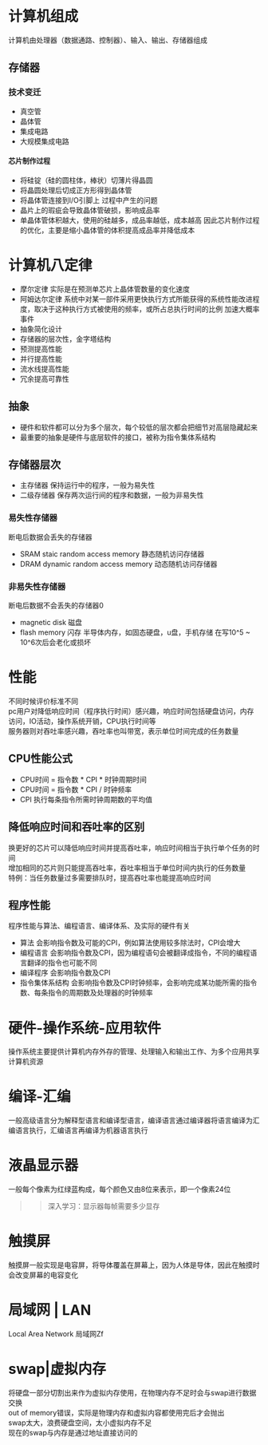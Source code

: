# 计算机组成
计算机由处理器（数据通路、控制器）、输入、输出、存储器组成

## 存储器

### 技术变迁
* 真空管
* 晶体管
* 集成电路
* 大规模集成电路

#### 芯片制作过程
* 将硅锭（硅的圆柱体，棒状）切薄片得晶圆
* 将晶圆处理后切成正方形得到晶体管
* 将晶体管连接到I/O引脚上
过程中产生的问题
* 晶片上的瑕疵会导致晶体管破损，影响成品率
* 单晶体管体积越大，使用的硅越多，成品率越低，成本越高
因此芯片制作过程的优化，主要是缩小晶体管的体积提高成品率并降低成本

# 计算机八定律
* 摩尔定律  实际是在预测单芯片上晶体管数量的变化速度
* 阿姆达尔定律  系统中对某一部件采用更快执行方式所能获得的系统性能改进程度，取决于这种执行方式被使用的频率，或所占总执行时间的比例   加速大概率事件
* 抽象简化设计
* 存储器的层次性，金字塔结构
* 预测提高性能
* 并行提高性能
* 流水线提高性能
* 冗余提高可靠性

## 抽象
* 硬件和软件都可以分为多个层次，每个较低的层次都会把细节对高层隐藏起来
* 最重要的抽象是硬件与底层软件的接口，被称为指令集体系结构

## 存储器层次

* 主存储器  保持运行中的程序，一般为易失性
* 二级存储器  保存两次运行间的程序和数据，一般为非易失性


### 易失性存储器
断电后数据会丢失的存储器
* SRAM staic random access memory 静态随机访问存储器
* DRAM dynamic random access memory 动态随机访问存储器

### 非易失性存储器
断电后数据不会丢失的存储器0
* magnetic disk 磁盘
* flash memory 闪存 半导体内存，如固态硬盘，u盘，手机存储 在写10^5 ~ 10^6次后会老化或损坏

# 性能
不同时候评价标准不同\
pc用户对降低响应时间（程序执行时间）感兴趣，响应时间包括硬盘访问，内存访问，IO活动，操作系统开销，CPU执行时间等\
服务器则对吞吐率感兴趣，吞吐率也叫带宽，表示单位时间完成的任务数量

## CPU性能公式
* CPU时间 = 指令数 * CPI * 时钟周期时间
* CPU时间 = 指令数 * CPI / 时钟频率
* CPI   执行每条指令所需时钟周期数的平均值

## 降低响应时间和吞吐率的区别
换更好的芯片可以降低响应时间并提高吞吐率，响应时间相当于执行单个任务的时间\
增加相同的芯片则只能提高吞吐率，吞吐率相当于单位时间内执行的任务数量\
特例：当任务数量过多需要排队时，提高吞吐率也能提高响应时间

## 程序性能
程序性能与算法、编程语言、编译体系、及实际的硬件有关
* 算法  会影响指令数及可能的CPI，例如算法使用较多除法时，CPI会增大
* 编程语言  会影响指令数及CPI，因为编程语句会被翻译成指令，不同的编程语言翻译的指令也可能不同
* 编译程序  会影响指令数及CPI
* 指令集体系结构    会影响指令数及CPI时钟频率，会影响完成某功能所需的指令数、每条指令的周期数及处理器的时钟频率

# 硬件-操作系统-应用软件
操作系统主要提供计算机内存外存的管理、处理输入和输出工作、为多个应用共享计算机资源

# 编译-汇编
一般高级语言分为解释型语言和编译型语言，编译语言通过编译器将语言编译为汇编语言执行，汇编语言再编译为机器语言执行

# 液晶显示器
一般每个像素为红绿蓝构成，每个颜色又由8位来表示，即一个像素24位
>> 深入学习：显示器每帧需要多少显存

# 触摸屏
触摸屏一般实现是电容屏，将导体覆盖在屏幕上，因为人体是导体，因此在触摸时会改变屏幕的电容变化

# 局域网 | LAN
Local Area Network 局域网Zf



# swap|虚拟内存
将硬盘一部分切割出来作为虚拟内存使用，在物理内存不足时会与swap进行数据交换\
out of memory错误，实际是物理内存和虚拟内容都使用完后才会抛出\
swap太大，浪费硬盘空间，太小虚拟内存不足\
现在的swap与内存是通过地址直接访问的
